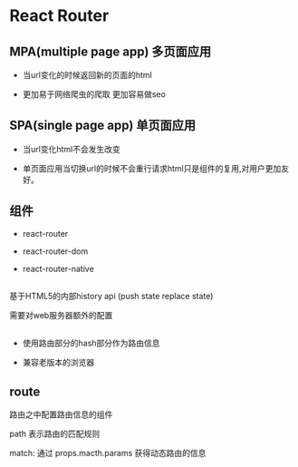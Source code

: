 # React Router

## MPA(multiple page app) 多页面应用

- 当url变化的时候返回新的页面的html

- 更加易于网络爬虫的爬取 更加容易做seo

## SPA(single page app) 单页面应用

- 当url变化html不会发生改变

- 单页面应用当切换url的时候不会重行请求html只是组件的复用,对用户更加友好。

## 组件

- react-router

- react-router-dom

- react-router-native

## <BrowserRouter >

基于HTML5的内部history api (push state replace state)

需要对web服务器额外的配置

## <HashRouter>

- 使用路由部分的hash部分作为路由信息

- 兼容老版本的浏览器


## route

路由之中配置路由信息的组件

path 表示路由的匹配规则

match: 通过 props.macth.params 获得动态路由的信息